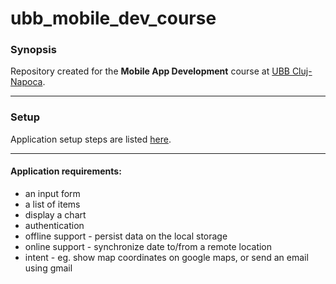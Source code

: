 # ubb_mobile_dev_course

### Synopsis

Repository created for the **Mobile App Development** course at [UBB Cluj-Napoca](http://www.cs.ubbcluj.ro/).

---

### Setup
Application setup steps are listed [here](http://facebook.github.io/react-native/docs/getting-started.html).

---

#### Application requirements:

- an input form
- a list of items
- display a chart
- authentication
- offline support - persist data on the local storage
- online support - synchronize date to/from a remote location
- intent - eg. show map coordinates on google maps, or send 
an email using gmail

